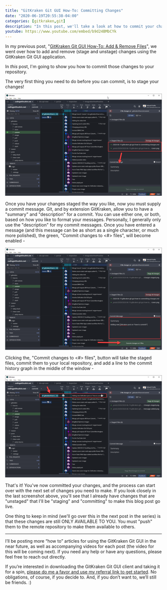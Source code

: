 ```yaml
---
title: "GitKraken Git GUI How-To: Committing Changes"
date: "2020-06-19T20:55:38-04:00"
categories: [gitkraken,git]
description: "In this post, we'll take a look at how to commit your changes inside the GitKraken Git GUI application."
youtube: https://www.youtube.com/embed/b9d24BMbCYk
---
```


In my previous post, "[GitKraken Git GUI How-To: Add & Remove Files](https://www.codingwithcalvin.net/gitkraken-git-gui-how-to-add-remove-files)", we went over how to add and remove (stage and unstage) changes using the GitKraken Git GUI application.

In *this* post, I'm going to show you how to commit those changes to your repository.

The very first thing you need to do before you can commit, is to stage your changes!

![Changes are Staged](./changes-staged.png)

Once you have your changes staged the way you like, now you must supply a commit message.  Git, and by extension GitKraken, allow you to have a "summary" and "description" for a commit.  You can use either one, or both, based on how you like to format your messages.  Personally, I generally only use the "description" for my commit messages.  Once you have entered a message (and this message can be as short as a single character, or much more polished), the green, "Commit changes to <#> files", will become enabled -

![Message Added, Commit Button Enabled](./message-added.png)

Clicking the, "Commit changes to <#> files", button will take the staged files, commit them to your local repository, and add a line to the commit history graph in the middle of the window -

![Changes Committed!](./committed.png)

That's it!  You've now committed your changes, and the process can start over with the next set of changes you need to make.  If you look closely in the last screenshot above, you'll see that I already have changes that are "unstaged" that I'll be "staging" and "committing" to make this blog post go live.

One thing to keep in mind (we'll go over this in the next post in the series) is that these changes are still ONLY AVAILABLE TO YOU.  You must "push" them to the remote repository to make them available to others.

---

I’ll be posting more “how to” articles for using the GitKraken Git GUI in the near future, as well as accompanying videos for each post (the video for this will be coming next). If you need any help or have any questions, please feel free to reach out directly.

If you’re interested in downloading the GitKraken Git GUI client and taking it for a spin, [please do me a favor and use my referral link to get started](https://www.gitkraken.com/invite/6zb3y67R). No obligations, of course, if you decide to. And, if you don’t want to, we’ll still be friends. :)
